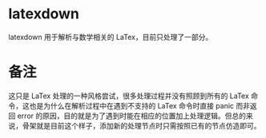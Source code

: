 # latexdown

latexdown 用于解析与数学相关的 LaTex，目前只处理了一部分。

# 备注

这只是 LaTex 处理的一种风格尝试，很多处理过程并没有照顾到所有的 LaTex 命令，这也是为什么在解析过程中在遇到不支持的 LaTex 命令时直接 panic 而非返回 error 的原因，目的就是为了遇到时能在相应的位置加上处理逻辑。但总的来说，骨架就是目前这个样子，添加新的处理节点时只需按照已有的节点仿造即可。

